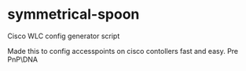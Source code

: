 # symmetrical-spoon
Cisco WLC config generator script


Made this to config accesspoints on cisco contollers fast and easy. Pre PnP\DNA
